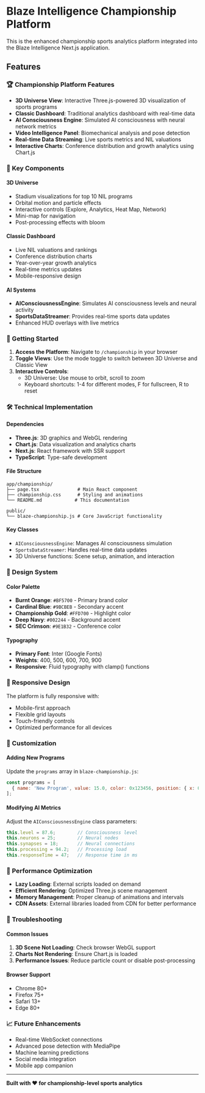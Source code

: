 # Blaze Intelligence Championship Platform

This is the enhanced championship sports analytics platform integrated into the Blaze Intelligence Next.js application.

## Features

### 🏆 Championship Platform Features
- **3D Universe View**: Interactive Three.js-powered 3D visualization of sports programs
- **Classic Dashboard**: Traditional analytics dashboard with real-time data
- **AI Consciousness Engine**: Simulated AI consciousness with neural network metrics
- **Video Intelligence Panel**: Biomechanical analysis and pose detection
- **Real-time Data Streaming**: Live sports metrics and NIL valuations
- **Interactive Charts**: Conference distribution and growth analytics using Chart.js

### 🎯 Key Components

#### 3D Universe
- Stadium visualizations for top 10 NIL programs
- Orbital motion and particle effects
- Interactive controls (Explore, Analytics, Heat Map, Network)
- Mini-map for navigation
- Post-processing effects with bloom

#### Classic Dashboard
- Live NIL valuations and rankings
- Conference distribution charts
- Year-over-year growth analytics
- Real-time metrics updates
- Mobile-responsive design

#### AI Systems
- **AIConsciousnessEngine**: Simulates AI consciousness levels and neural activity
- **SportsDataStreamer**: Provides real-time sports data updates
- Enhanced HUD overlays with live metrics

### 🚀 Getting Started

1. **Access the Platform**: Navigate to `/championship` in your browser
2. **Toggle Views**: Use the mode toggle to switch between 3D Universe and Classic View
3. **Interactive Controls**: 
   - 3D Universe: Use mouse to orbit, scroll to zoom
   - Keyboard shortcuts: 1-4 for different modes, F for fullscreen, R to reset

### 🛠️ Technical Implementation

#### Dependencies
- **Three.js**: 3D graphics and WebGL rendering
- **Chart.js**: Data visualization and analytics charts
- **Next.js**: React framework with SSR support
- **TypeScript**: Type-safe development

#### File Structure
```
app/championship/
├── page.tsx              # Main React component
├── championship.css      # Styling and animations
└── README.md            # This documentation

public/
└── blaze-championship.js # Core JavaScript functionality
```

#### Key Classes
- `AIConsciousnessEngine`: Manages AI consciousness simulation
- `SportsDataStreamer`: Handles real-time data updates
- 3D Universe functions: Scene setup, animation, and interaction

### 🎨 Design System

#### Color Palette
- **Burnt Orange**: `#BF5700` - Primary brand color
- **Cardinal Blue**: `#9BCBEB` - Secondary accent
- **Championship Gold**: `#FFD700` - Highlight color
- **Deep Navy**: `#002244` - Background accent
- **SEC Crimson**: `#9E1B32` - Conference color

#### Typography
- **Primary Font**: Inter (Google Fonts)
- **Weights**: 400, 500, 600, 700, 900
- **Responsive**: Fluid typography with clamp() functions

### 📱 Responsive Design

The platform is fully responsive with:
- Mobile-first approach
- Flexible grid layouts
- Touch-friendly controls
- Optimized performance for all devices

### 🔧 Customization

#### Adding New Programs
Update the `programs` array in `blaze-championship.js`:
```javascript
const programs = [
  { name: 'New Program', value: 15.0, color: 0x123456, position: { x: 0, y: 0, z: 0 }, conference: 'SEC' }
];
```

#### Modifying AI Metrics
Adjust the `AIConsciousnessEngine` class parameters:
```javascript
this.level = 87.6;        // Consciousness level
this.neurons = 25;        // Neural nodes
this.synapses = 18;       // Neural connections
this.processing = 94.2;   // Processing load
this.responseTime = 47;   // Response time in ms
```

### 🚀 Performance Optimization

- **Lazy Loading**: External scripts loaded on demand
- **Efficient Rendering**: Optimized Three.js scene management
- **Memory Management**: Proper cleanup of animations and intervals
- **CDN Assets**: External libraries loaded from CDN for better performance

### 🐛 Troubleshooting

#### Common Issues
1. **3D Scene Not Loading**: Check browser WebGL support
2. **Charts Not Rendering**: Ensure Chart.js is loaded
3. **Performance Issues**: Reduce particle count or disable post-processing

#### Browser Support
- Chrome 80+
- Firefox 75+
- Safari 13+
- Edge 80+

### 📈 Future Enhancements

- Real-time WebSocket connections
- Advanced pose detection with MediaPipe
- Machine learning predictions
- Social media integration
- Mobile app companion

---

**Built with ❤️ for championship-level sports analytics**
